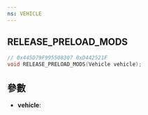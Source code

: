 ```yaml
---
ns: VEHICLE
---
```

## RELEASE_PRELOAD_MODS

```c
// 0x445D79F995508307 0xD442521F
void RELEASE_PRELOAD_MODS(Vehicle vehicle);
```


## 參數
* **vehicle**: 

